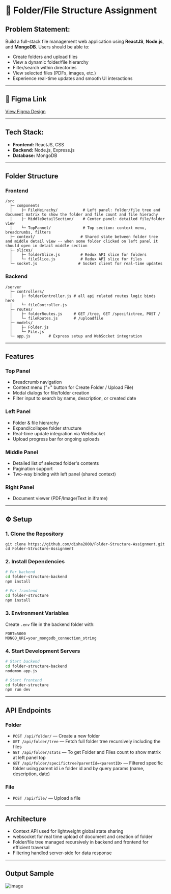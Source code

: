 # 📁 Folder/File Structure Assignment

## **Problem Statement:**

Build a full-stack file management web application using **ReactJS**, **Node.js**, and **MongoDB**. Users should be able to:

* Create folders and upload files
* View a dynamic folder/file hierarchy
* Filter/search within directories
* View selected files (PDFs, images, etc.)
* Experience real-time updates and smooth UI interactions

---

## 🔗 Figma Link

[View Figma Design](https://www.figma.com/design/pRDbNDq47eeTX6XSCk3zem/NSM?node-id=3-2910&t=QwNrlztGwpVfg0R7-0)

---

## **Tech Stack:**

* **Frontend:** ReactJS, CSS
* **Backend:** Node.js, Express.js
* **Database:** MongoDB

---

##  Folder Structure

### Frontend

```
/src
  ├─ components
  │    ├─ FileHeirachy/           # Left panel: folder/file tree and document matrix to show the folder and file count and file hierachy
  │    ├─ MiddleDetailSection/    # Center panel: detailed file/folder view 
  │    └─ TopPannel/              # Top section: context menu, breadcrumbs, filters
  ├─ context/                    # Shared state between folder tree and middle detail view -- when some folder clicked on left panel it should open in detail middle section
  ├─ slices/
  │    ├─ folderSlice.js         # Redux API slice for folders
  │    └─ fileSlice.js           # Redux API slice for files
  └─ socket.js                  # Socket client for real-time updates
```

### Backend

```
/server
  ├─ controllers/
  │    ├─ folderController.js # all api related routes logic binds here 
  │    └─ fileController.js
  ├─ routes/
  │    ├─ folderRoutes.js     # GET /tree, GET /specifictree, POST /
  │    └─ fileRoutes.js       # /uploadfile
  ├─ models/
  │    ├─ Folder.js
  │    └─ File.js
  └─ app.js        # Express setup and WebSocket integration
```

---

## Features

### Top Panel

* Breadcrumb navigation
* Context menu ("+" button for Create Folder / Upload File)
* Modal dialogs for file/folder creation
* Filter input to search by name, description, or created date

### Left Panel

* Folder & file hierarchy
* Expand/collapse folder structure
* Real-time update integration via WebSocket
* Upload progress bar for ongoing uploads

### Middle Panel

* Detailed list of selected folder's contents
* Pagination support
* Two-way binding with left panel (shared context)

### Right Panel

* Document viewer (PDF/Image/Text in iframe)

---

## ⚙️ Setup

### 1. Clone the Repository

```
git clone https://github.com/disha2000/Folder-Structure-Assignment.git
cd Folder-Structure-Assignment
```

### 2. Install Dependencies

```bash
# For backend
cd folder-structure-backend
npm install

# For frontend
cd folder-structure
npm install
```

### 3. Environment Variables

Create `.env` file in the backend folder with:

```
PORT=5000
MONGO_URI=your_mongodb_connection_string
```

### 4. Start Development Servers

```bash
# Start backend
cd folder-structure-backend
nodemon app.js

# Start frontend
cd folder-structure
npm run dev
```

---

## API Endpoints

### Folder

* `POST /api/folder/` — Create a new folder
* `GET /api/folder/tree` — Fetch full folder tree recursively including the files
* `GET /api/folder/stats` — To get Folder and Files count to show matrix at left panel top 
* `GET /api/folder/specifictree?parentId=<parentID>` — Filtered specific folder using parent id i.e folder id and by query params (name, description, date)

### File

* `POST /api/file/` — Upload a file

---

## Architecture 

* Context API used for lightweight global state sharing
* websocket for real time upload of document and creation of folder
* Folder/file tree managed recursively in backend and frontend for efficient traversal
* Filtering handled server-side for  data response

---

## Output Sample
![image](https://github.com/user-attachments/assets/8982bc40-1f98-4d93-997b-00713a8ccc07)


